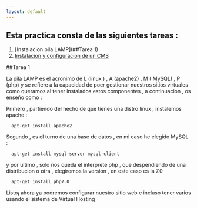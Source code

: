 ```yaml
---
layout: default
---
```


## Esta practica consta de las siguientes tareas :

1. [Instalacion pila LAMP](##Tarea 1) 
2. [Instalacion y configuracion de un CMS](##tarea2) 



##Tarea 1 
 
La pila LAMP es el acronimo de L (linux ) , A (apache2) , M ( MySQL) , P (php) y se refiere a la capacidad de poer gestionar nuestros sitios virtuales como queramos al tener instalados estos componentes , a continuacion , os enseño como :

Primero , partiendo del hecho de que tienes una distro linux , instalemos apache : 
~~~
  apt-get install apache2
~~~

Segundo , es el turno de una base de datos , en mi caso he elegido MySQL :
~~~
  apt-get install mysql-server mysql-client 
~~~


y por ultimo , solo nos queda el interprete php , que despendiendo de una distribucion o otra , elegiremos la version , en este caso es la 7.0 
~~~
  apt-get install php7.0 
~~~

Listo¡ ahora ya podremos configurar nuestro sitio web e incluso tener varios usando el sistema de Virtual Hosting
